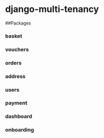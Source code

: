 # django-multi-tenancy


##Packages
### basket
### vouchers
### orders
### address
### users
### payment
### dashboard
### onboarding
